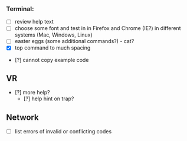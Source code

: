 ### Terminal:
- [ ] review help text
- [ ] choose some font and test in in Firefox and Chrome (IE?) in different systems (Mac, Windows, Linux)
- [ ] easter eggs (some additional commands?) - cat?
- [x] top command to much spacing
- [?] cannot copy example code

## VR

- [?] more help?
  - [?] help hint on trap?


## Network

- [ ] list errors of invalid or conflicting codes
